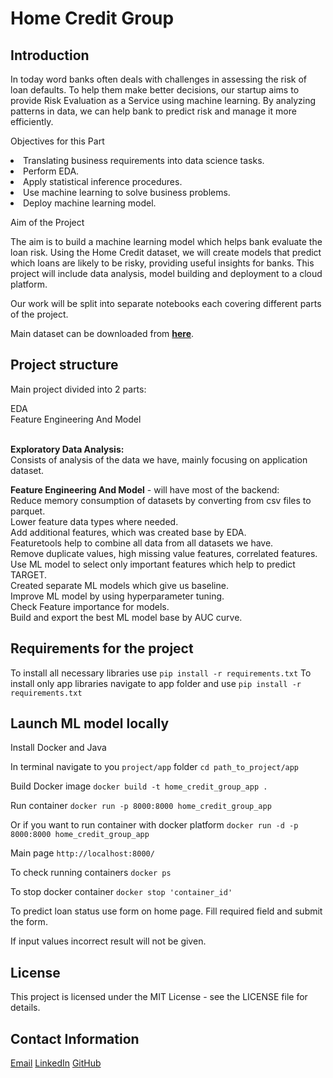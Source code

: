 # Home Credit Group

## Introduction

In today word banks often deals with challenges in assessing the risk of loan defaults. To help them make better decisions, our startup aims to provide Risk Evaluation as a Service using machine learning. By analyzing patterns in data, we can help bank to predict risk and manage it more efficiently. 

Objectives for this Part
<li>Translating business requirements into data science tasks.</li>
<li>Perform EDA.</li>
<li>Apply statistical inference procedures.</li>
<li>Use machine learning to solve business problems.</li>
<li>Deploy machine learning model.</li>

Aim of the Project

The aim is to build a machine learning model which helps bank evaluate the loan risk. Using the Home Credit dataset, we will create models that predict which loans are likely to be risky, providing useful insights for banks. This project will include data analysis, model building and deployment to a cloud platform.

Our work will be split into separate notebooks each covering different parts of the project.

Main dataset can be downloaded from <b>[here](https://storage.googleapis.com/341-home-credit-default/home-credit-default-risk.zip)</b>.

## Project structure 
Main project divided into 2 parts:

EDA 
<br>
Feature Engineering And Model

<br>
<b>Exploratory Data Analysis:</b>
<br>
Consists of analysis of the data we have, mainly focusing on application dataset.
<br>

<b>Feature Engineering And Model</b> - will have most of the backend:
<br>
Reduce memory consumption of datasets by converting from csv files to parquet.
<br>
Lower feature data types where needed.
<br>
Add additional features, which was created base by EDA. 
<br>
Featuretools help to combine all data from all datasets we have.
<br>
Remove duplicate values, high missing value features, correlated features.
<br>
Use ML model to select only important features which help to predict TARGET.
<br>
Created separate ML models which give us baseline.
<br>
Improve ML model by using hyperparameter tuning.
<br>
Check Feature importance for models.
<br>
Build and export the best ML model base by AUC curve.


## Requirements for the project

To install all necessary libraries use `pip install -r requirements.txt`
To install only app libraries navigate to app folder and use `pip install -r requirements.txt`


## Launch ML model locally
Install Docker and Java

In terminal navigate to you `project/app` folder
`cd path_to_project/app`

Build Docker image
`docker build -t home_credit_group_app .`

Run container
`docker run -p 8000:8000 home_credit_group_app`

Or if you want to run container with docker platform
`docker run -d -p 8000:8000 home_credit_group_app`

Main page
`http://localhost:8000/`


To check running containers
`docker ps`

To stop docker container
`docker stop 'container_id'`

To predict loan status use form on home page.
Fill required field and submit the form.

If input values incorrect result will not be given. 


## License
This project is licensed under the MIT License - see the LICENSE file for details.

## Contact Information
[Email](ricardas.poskrebysev@gmail.com)
[LinkedIn](https://www.linkedin.com/in/ri%C4%8Dardas-poskreby%C5%A1evas-665207206/)
[GitHub](https://github.com/Riciokzz)
